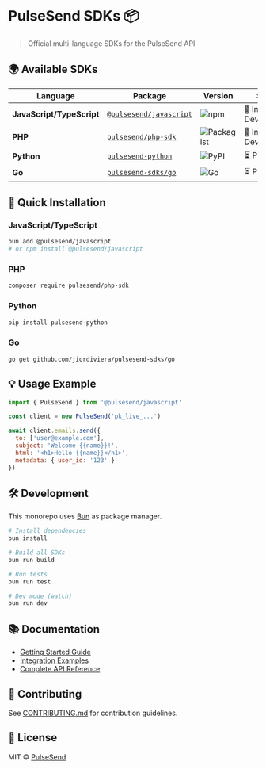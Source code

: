 # PulseSend SDKs 📦

> Official multi-language SDKs for the PulseSend API

## 🌍 Available SDKs

| Language | Package | Version | Status |
|----------|---------|---------|--------|
| **JavaScript/TypeScript** | [`@pulsesend/javascript`](./packages/javascript) | ![npm](https://img.shields.io/npm/v/@pulsesend/javascript) | 🚧 In Development |
| **PHP** | [`pulsesend/php-sdk`](./packages/php) | ![Packagist](https://img.shields.io/packagist/v/pulsesend/php-sdk) | 🚧 In Development |
| **Python** | [`pulsesend-python`](./packages/python) | ![PyPI](https://img.shields.io/pypi/v/pulsesend-python) | ⏳ Planned |
| **Go** | [`pulsesend-sdks/go`](./packages/go) | ![Go](https://img.shields.io/github/v/tag/jiordiviera/pulsesend-sdks?filter=go/*) | ⏳ Planned |

## 🚀 Quick Installation

### JavaScript/TypeScript

```bash
bun add @pulsesend/javascript
# or npm install @pulsesend/javascript
```

### PHP

```bash
composer require pulsesend/php-sdk
```

### Python

```bash
pip install pulsesend-python
```

### Go

```bash
go get github.com/jiordiviera/pulsesend-sdks/go
```

## 💡 Usage Example

```javascript
import { PulseSend } from '@pulsesend/javascript'

const client = new PulseSend('pk_live_...')

await client.emails.send({
  to: ['user@example.com'],
  subject: 'Welcome {{name}}!',
  html: '<h1>Hello {{name}}</h1>',
  metadata: { user_id: '123' }
})
```

## 🛠️ Development

This monorepo uses [Bun](https://bun.sh) as package manager.

```bash
# Install dependencies
bun install

# Build all SDKs
bun run build

# Run tests
bun run test

# Dev mode (watch)
bun run dev
```

## 📚 Documentation

- [Getting Started Guide](./docs/getting-started.md)
- [Integration Examples](./examples/)
- [Complete API Reference](./docs/api-reference.md)

## 🤝 Contributing

See [CONTRIBUTING.md](./CONTRIBUTING.md) for contribution guidelines.

## 📄 License

MIT © [PulseSend](https://pulsesend.com)